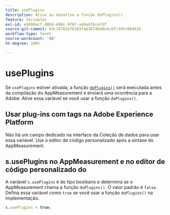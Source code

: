 ```yaml
---
title: usePlugins
description: Ative ou desative a função doPlugins().
feature: Variables
exl-id: e8499acf-d8b9-490c-9f67-ad9a8f6ca7df
source-git-commit: b3c74782ef6183fa63674b98e4c0fc39fc09441b
workflow-type: tm+mt
source-wordcount: '98'
ht-degree: 100%

---
```


# usePlugins

Se `usePlugins` estiver ativada, a função [`doPlugins()`](../functions/doplugins.md) será executada antes da compilação do AppMeasurement e enviará uma ocorrência para a Adobe. Ative essa variável se você usar a função `doPlugins()`.

## Usar plug-ins com tags na Adobe Experience Platform

Não há um campo dedicado na interface da Coleção de dados para usar essa variável. Use o editor de código personalizado após a sintaxe do AppMeasurement.

## s.usePlugins no AppMeasurement e no editor de código personalizado do 

A variável `s.usePlugins` é do tipo booleano e determina se o AppMeasurement chama a função `doPlugins()`. O valor padrão é `false`. Defina essa variável como `true` se você usar a função `doPlugins()` na implementação.

```js
s.usePlugins = true;
```
